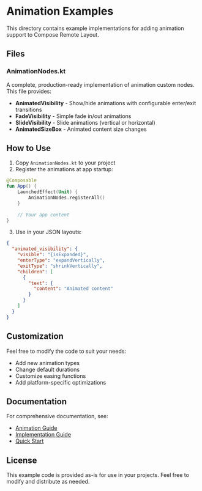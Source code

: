 # Animation Examples

This directory contains example implementations for adding animation support to Compose Remote Layout.

## Files

### AnimationNodes.kt

A complete, production-ready implementation of animation custom nodes. This file provides:

- **AnimatedVisibility** - Show/hide animations with configurable enter/exit transitions
- **FadeVisibility** - Simple fade in/out animations
- **SlideVisibility** - Slide animations (vertical or horizontal)
- **AnimatedSizeBox** - Animated content size changes

## How to Use

1. Copy `AnimationNodes.kt` to your project
2. Register the animations at app startup:

```kotlin
@Composable
fun App() {
    LaunchedEffect(Unit) {
        AnimationNodes.registerAll()
    }
    
    // Your app content
}
```

3. Use in your JSON layouts:

```json
{
  "animated_visibility": {
    "visible": "{isExpanded}",
    "enterType": "expandVertically",
    "exitType": "shrinkVertically",
    "children": [
      {
        "text": {
          "content": "Animated content"
        }
      }
    ]
  }
}
```

## Customization

Feel free to modify the code to suit your needs:

- Add new animation types
- Change default durations
- Customize easing functions
- Add platform-specific optimizations

## Documentation

For comprehensive documentation, see:
- [Animation Guide](../03-json-structure/08-animations.md)
- [Implementation Guide](../02-setup/06-implementing-animations.md)
- [Quick Start](../02-setup/06a-quick-start-animations.md)

## License

This example code is provided as-is for use in your projects. Feel free to modify and distribute as needed.
